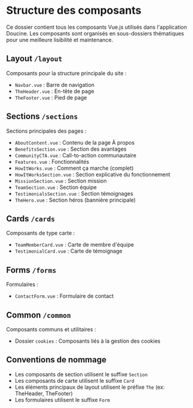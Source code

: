 # Structure des composants

Ce dossier contient tous les composants Vue.js utilisés dans l'application Doucine. Les composants sont organisés en sous-dossiers thématiques pour une meilleure lisibilité et maintenance.

## Layout `/layout`
Composants pour la structure principale du site :
- `Navbar.vue` : Barre de navigation
- `TheHeader.vue` : En-tête de page
- `TheFooter.vue` : Pied de page

## Sections `/sections`
Sections principales des pages :
- `AboutContent.vue` : Contenu de la page À propos
- `BenefitsSection.vue` : Section des avantages
- `CommunityCTA.vue` : Call-to-action communautaire
- `Features.vue` : Fonctionnalités
- `HowItWorks.vue` : Comment ça marche (complet)
- `HowItWorksSection.vue` : Section explicative du fonctionnement
- `MissionSection.vue` : Section mission
- `TeamSection.vue` : Section équipe
- `TestimonialsSection.vue` : Section témoignages
- `TheHero.vue` : Section héros (bannière principale)

## Cards `/cards`
Composants de type carte :
- `TeamMemberCard.vue` : Carte de membre d'équipe
- `TestimonialCard.vue` : Carte de témoignage

## Forms `/forms`
Formulaires :
- `ContactForm.vue` : Formulaire de contact

## Common `/common`
Composants communs et utilitaires :
- Dossier `cookies` : Composants liés à la gestion des cookies

## Conventions de nommage
- Les composants de section utilisent le suffixe `Section`
- Les composants de carte utilisent le suffixe `Card`
- Les éléments principaux de layout utilisent le préfixe `The` (ex: TheHeader, TheFooter)
- Les formulaires utilisent le suffixe `Form` 